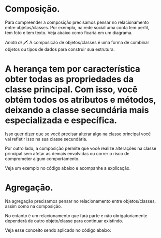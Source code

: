 # Composição.


Para compreender a composição precisamos pensar no relacionamento entre objetos/classes. Por exemplo, na rede social uma conta tem perfil, tem foto e tem texto. Veja abaixo como ficaria em um diagrama.

*Anota aí 🖊:* A composição de objetos/classes é uma forma de combinar objetos ou tipos de dados para construir sua estrutura.



# A herança tem por característica obter todas as propriedades da classe principal. Com isso, você obtém todos os atributos e métodos, deixando a classe secundária mais especializada e específica.

Isso quer dizer que se você precisar alterar algo na classe principal você vai refletir isso na sua classe secundária.

Por outro lado, a composição permite que você realize alterações na classe principal sem afetar as demais envolvidas ou correr o risco de comprometer algum comportamento.

Veja um exemplo no código abaixo e acompanhe a explicação.


# Agregação.

Na agregação precisamos pensar no relacionamento entre objetos/classes, assim como na composição.

No entanto é um relacionamento que fará parte e não obrigatoriamente dependerá de outro objeto/classe para continuar existindo.

Veja esse conceito sendo aplicado no código abaixo:
